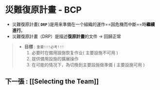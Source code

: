 # 災難復原計畫 - BCP
- 災難復原計畫( **`DRP`** )是用来準備在一个組織的運作==因危機而中斷==時**繼續進行**。
- 災難復原計畫（DRP）是描述**復原計畫**的文件 -> 回歸正常
>- **目標** : `重要!!!必考!!!`
>	1. 必要时在備用設施恢复作业( 主要設施不可用 )
>	2. 提供備用設施的擴展操作
>	3. 在可能的情况下，為切換到主要設施做準備 ( 主要設施可用 )

## 下一張 : [[Selecting the Team]]